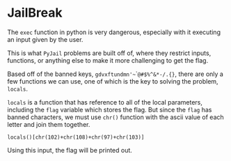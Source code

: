 # JailBreak

The `exec` function in python is very dangerous, especially with it executing an input given by the user. 

This is what `PyJail` problems are built off of, where they restrict inputs, functions, or anything else to make it more challenging to get the flag.

Based off of the banned keys, `gdvxftundmn'~`\``@#$%^&*-/.{}`, there are only a few functions we can use, one of which is the key to solving the problem, `locals`.

`locals` is a function that has reference to all of the local parameters, including the `flag` variable which stores the flag. But since the `flag` has banned characters, we must use `chr()` function with the ascii value of each letter and join them together.  

```
locals()[chr(102)+chr(108)+chr(97)+chr(103)]
```

Using this input, the flag will be printed out.